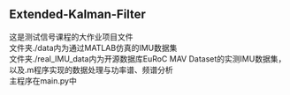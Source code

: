 ## Extended-Kalman-Filter
这是测试信号课程的大作业项目文件  
文件夹./data内为通过MATLAB仿真的IMU数据集  
文件夹./real_IMU_data内为开源数据库EuRoC MAV Dataset的实测IMU数据集，以及.m程序实现的数据处理与功率谱、频谱分析  
主程序在main.py中  
